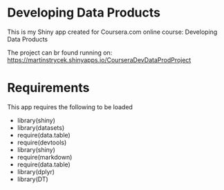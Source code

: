 Developing Data Products
========================

This is my Shiny app created for Coursera.com online course: Developing Data Products

The project can br found running on: https://martinstrycek.shinyapps.io/CourseraDevDataProdProject

Requirements
============  
  
This app requires the following to be loaded
-  library(shiny)
-  library(datasets)
-  require(data.table)
-  require(devtools)
- library(shiny)
-  require(markdown)
-  require(data.table)
-  library(dplyr)
-  library(DT)